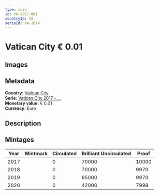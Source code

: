 ```yaml
---
type: coin
id: VA-2017-001
countryId: VA
serieId: VA-2014
---
```


# Vatican City € 0.01

## Images


## Metadata

**Country:** [Vatican City](../index.md)\
**Serie:** [Vatican City 2017 - ...](index.md)\
**Monetary value:** € 0.01\
**Currency:** Euro

## Description


## Mintages

| Year | Mintmark | Circulated | Brilliant Uncirculated | Proof |
| ---- | -------- | ---------- | ---------------------- | ----- |
| 2017 |  | 0| 70000 | 10000 |
| 2018 |  | 0| 70000 | 9970 |
| 2019 |  | 0| 65000 | 9970 |
| 2020 |  | 0| 42000 | 7999 |
